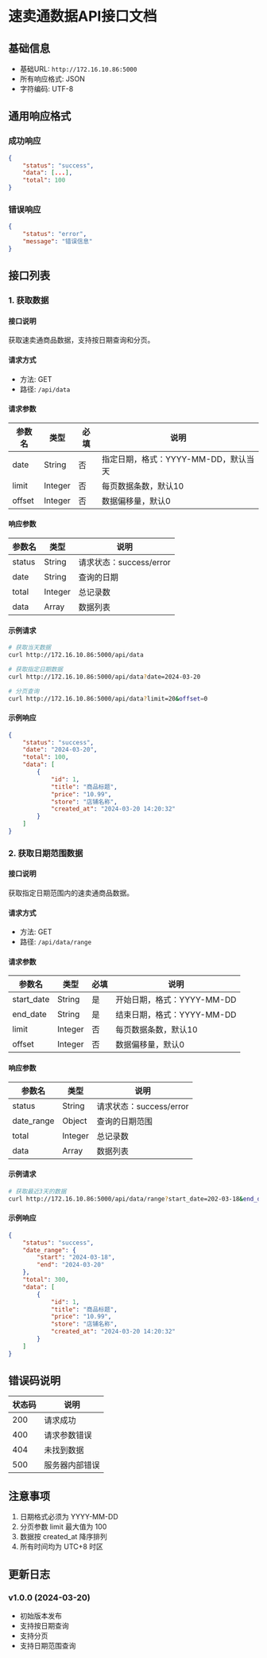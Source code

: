 # 速卖通数据API接口文档

## 基础信息

- 基础URL: `http://172.16.10.86:5000`
- 所有响应格式: JSON
- 字符编码: UTF-8

## 通用响应格式

### 成功响应
```json
{
    "status": "success",
    "data": [...],
    "total": 100
}
```

### 错误响应
```json
{
    "status": "error",
    "message": "错误信息"
}
```

## 接口列表

### 1. 获取数据

#### 接口说明
获取速卖通商品数据，支持按日期查询和分页。

#### 请求方式
- 方法: GET
- 路径: `/api/data`

#### 请求参数
| 参数名 | 类型 | 必填 | 说明 |
|--------|------|------|------|
| date | String | 否 | 指定日期，格式：YYYY-MM-DD，默认当天 |
| limit | Integer | 否 | 每页数据条数，默认10 |
| offset | Integer | 否 | 数据偏移量，默认0 |

#### 响应参数
| 参数名 | 类型 | 说明 |
|--------|------|------|
| status | String | 请求状态：success/error |
| date | String | 查询的日期 |
| total | Integer | 总记录数 |
| data | Array | 数据列表 |

#### 示例请求
```bash
# 获取当天数据
curl http://172.16.10.86:5000/api/data

# 获取指定日期数据
curl http://172.16.10.86:5000/api/data?date=2024-03-20

# 分页查询
curl http://172.16.10.86:5000/api/data?limit=20&offset=0
```

#### 示例响应
```json
{
    "status": "success",
    "date": "2024-03-20",
    "total": 100,
    "data": [
        {
            "id": 1,
            "title": "商品标题",
            "price": "10.99",
            "store": "店铺名称",
            "created_at": "2024-03-20 14:20:32"
        }
    ]
}
```

### 2. 获取日期范围数据

#### 接口说明
获取指定日期范围内的速卖通商品数据。

#### 请求方式
- 方法: GET
- 路径: `/api/data/range`

#### 请求参数
| 参数名 | 类型 | 必填 | 说明 |
|--------|------|------|------|
| start_date | String | 是 | 开始日期，格式：YYYY-MM-DD |
| end_date | String | 是 | 结束日期，格式：YYYY-MM-DD |
| limit | Integer | 否 | 每页数据条数，默认10 |
| offset | Integer | 否 | 数据偏移量，默认0 |

#### 响应参数
| 参数名 | 类型 | 说明 |
|--------|------|------|
| status | String | 请求状态：success/error |
| date_range | Object | 查询的日期范围 |
| total | Integer | 总记录数 |
| data | Array | 数据列表 |

#### 示例请求
```bash
# 获取最近3天的数据
curl http://172.16.10.86:5000/api/data/range?start_date=202-03-18&end_date=2024-03-20
```

#### 示例响应
```json
{
    "status": "success",
    "date_range": {
        "start": "2024-03-18",
        "end": "2024-03-20"
    },
    "total": 300,
    "data": [
        {
            "id": 1,
            "title": "商品标题",
            "price": "10.99",
            "store": "店铺名称",
            "created_at": "2024-03-20 14:20:32"
        }
    ]
}
```

## 错误码说明

| 状态码 | 说明 |
|--------|------|
| 200 | 请求成功 |
| 400 | 请求参数错误 |
| 404 | 未找到数据 |
| 500 | 服务器内部错误 |

## 注意事项

1. 日期格式必须为 YYYY-MM-DD
2. 分页参数 limit 最大值为 100
3. 数据按 created_at 降序排列
4. 所有时间均为 UTC+8 时区

## 更新日志

### v1.0.0 (2024-03-20)
- 初始版本发布
- 支持按日期查询
- 支持分页
- 支持日期范围查询
